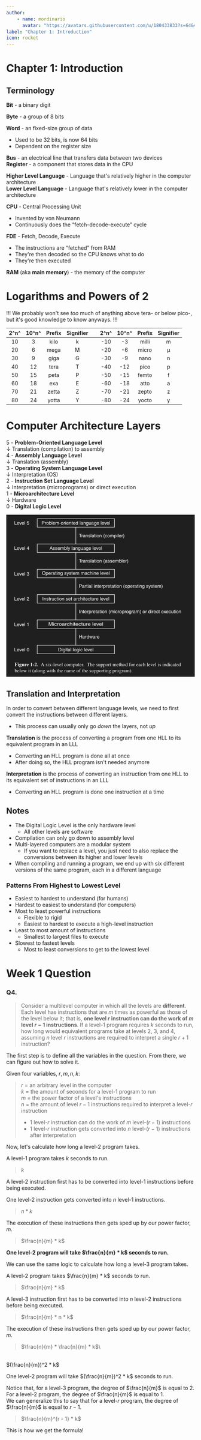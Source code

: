 ```yaml
---
author:
    - name: mordinario
      avatar: "https://avatars.githubusercontent.com/u/180433833?s=64&v=4"
label: "Chapter 1: Introduction"
icon: rocket
---
```


# Chapter 1: Introduction

## Terminology

**Bit** - a binary digit

**Byte** - a group of 8 bits

**Word** - an fixed-size group of data
- Used to be 32 bits, is now 64 bits
- Dependent on the register size

**Bus** - an electrical line that transfers data between two devices\
**Register** - a component that stores data in the CPU

**Higher Level Language** - Language that's relatively higher in the computer architecture\
**Lower Level Language** - Language that's relatively lower in the computer architecture

**CPU** - Central Processing Unit
- Invented by von Neumann
- Continuously does the “fetch-decode-execute” cycle

**FDE** - Fetch, Decode, Execute
- The instructions are “fetched” from RAM
- They're then decoded so the CPU knows what to do
- They're then executed

**RAM** (aka **main memory**) - the memory of the computer

# Logarithms and Powers of 2
!!! 
We probably won't see *too* much of anything above tera- or below pico-, but it's good knowledge to know anyways.
!!!

 2^n^   | 10^n^   | Prefix  | Signifier   | &nbsp;| 2^n^   | 10^n^  | Prefix  | Signifier 
 :---:  | :---:   | :---:   | :---:       |:---:  | :---:  | :---:  | :---:   | :---:       
 10     |  3      | kilo    | k           |       | -10    | -3     | milli   | m  
 20     |  6      | mega    | M           |       | -20    | -6     | micro   | μ  
 30     |  9      | giga    | G           |       | -30    | -9     | nano    | n  
 40     |  12     | tera    | T           |       | -40    | -12    | pico    | p  
 50     |  15     | peta    | P           |       | -50    | -15    | femto   | f  
 60     |  18     | exa     | E           |       | -60    | -18    | atto    | a  
 70     |  21     | zetta   | Z           |       | -70    | -21    | zepto   | z  
 80     |  24     | yotta   | Y           |       | -80    | -24    | yocto   | y   
  

# Computer Architecture Layers
5 - **Problem-Oriented Language Level**<br>
    ↓ Translation (compilation) to assembly<br>
4 - **Assembly Language Level**<br>
    ↓ Translation (assembly)<br>
3 - **Operating System Language Level**<br>
    ↓ Interpretation (OS)<br>
2 - **Instruction Set Language Level**<br>
    ↓ Interpretation (microprograms) or direct execution<br>
1 - **Microarchitecture Level**<br>
    ↓ Hardware<br>
0 - **Digital Logic Level**

![image](./diagrams/d1_six_level_computer.png)

## Translation and Interpretation
In order to convert between different language levels, we need to first convert the instructions between different layers.
- This process can usually only go *down* the layers, not *up*

**Translation** is the process of converting a program from one HLL to its equivalent program in an LLL
- Converting an HLL program is done all at once
- After doing so, the HLL program isn't needed anymore

**Interpretation** is the process of converting an instruction from one HLL to its equivalent set of instructions in an LLL
- Converting an HLL program is done one instruction at a time

## Notes
- The Digital Logic Level is the only hardware level
  - All other levels are software
- Compilation can only go down to assembly level
- Multi-layered computers are a modular system
  - If you want to replace a level, you just need to also replace the conversions between its higher and lower levels
- When compiling and running a program, we end up with six different versions of the same program, each in a different language

### Patterns From Highest to Lowest Level
- Easiest to hardest to understand (for humans)
- Hardest to easiest to understand (for computers)
- Most to least powerful instructions
  - Flexible to rigid
  - Easiest to hardest to execute a high-level instruction
- Least to most amount of instructions
  - Smallest to largest files to execute
- Slowest to fastest levels
  - Most to least conversions to get to the lowest level

# Week 1 Question

### Q4.
>  Consider a multilevel computer in which all the levels are **different**. Each level has instructions that are $m$ times as powerful as those of the level below it; that is, **one level $r$ instruction can do the work of $m$ level $r − 1$ instructions**. If a level-1 program requires $k$ seconds to run, how long would equivalent programs take at levels 2, 3, and 4, assuming $n$ level $r$ instructions are required to interpret a single $r + 1$ instruction?

The first step is to define all the variables in the question. From there, we can figure out how to solve it.

Given four variables, $r, m, n, k$:

> $r$ = an arbitrary level in the computer\
  $k$ = the amount of seconds for a level-1 program to run\
  $m$ = the power factor of a level's instructions\
  $n$ = the amount of level $r - 1$ instructions required to interpret a level-*r* instruction
> * 1 level-$r$ instruction can do the work of $m$ level-($r - 1$) instructions
> * 1 level-$r$ instruction gets converted into $n$ level-($r - 1$) instructions after interpretation

Now, let's calculate how long a level-2 program takes.

A level-1 program takes $k$ seconds to run.
> $k$

A level-2 instruction first has to be converted into level-1 instructions before being executed.

One level-2 instruction gets converted into $n$ level-1 instructions.
> $n * k$

The execution of these instructions then gets sped up by our power factor, $m$.
> $\frac{n}{m} * k$

**One level-2 program will take $\frac{n}{m} * k$ seconds to run.**

We can use the same logic to calculate how long a level-3 program takes.

A level-2 program takes $\frac{n}{m} * k$ seconds to run.
> $\frac{n}{m} * k$

A level-3 instruction first has to be converted into $n$ level-2 instructions before being executed.
> $\frac{n}{m} * n * k$

The execution of these instructions then gets sped up by our power factor, $m$.
> $\frac{n}{m} * \frac{n}{m} * k$\
  <br>
  $(\frac{n}{m})^2 * k$

One level-2 program will take $(\frac{n}{m})^2 * k$ seconds to run.

Notice that, for a level-3 program, the degree of $\frac{n}{m}$ is equal to 2.\
For a level-2 program, the degree of $\frac{n}{m}$ is equal to 1.\
We can generalize this to say that for a level-$r$ program, the degree of $\frac{n}{m}$ is equal to $r - 1$.
> $\frac{n}{m}^{r - 1} * k$

This is how we get the formula!